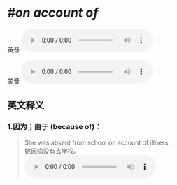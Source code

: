 # ***\#on account of*** 
英音
<audio src="./media/on account of1_AAC.aac" controls="controls"></audio>

美音
<audio src="./media/on account of2_AAC.aac" controls="controls"></audio>



  

英文释义
---
### 1.**因为；由于 (because of)：**  

 > She was absent from school on account of illness.  
 > 她因病没有去学校。    
<audio src="./media/4-account.aac" controls="controls"></audio>


